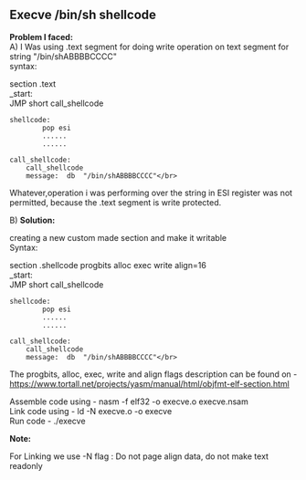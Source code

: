 <h2>Execve /bin/sh shellcode</h2>

<b>Problem I faced:</b></br>
A) I Was using .text segment for doing write operation on text segment for string "/bin/shABBBBCCCC"</br>
   syntax:</br>
   
   section .text</br>
   _start:</br>
        JMP short call_shellcode
    
    shellcode:
            pop esi
            ......
            ......
            
    call_shellcode:
        call_shellcode
        message:  db  "/bin/shABBBBCCCC"</br>
        
Whatever,operation i was performing over the string in ESI register was not permitted, because the .text segment is write protected.</br>

B) <b>Solution:</b></br>

creating a new custom made section and make it writable</br>
Syntax:</br>

   section .shellcode  progbits alloc exec write align=16</br>
   _start:</br>
        JMP short call_shellcode
    
    shellcode:
            pop esi
            ......
            ......
            
    call_shellcode:
        call_shellcode
        message:  db  "/bin/shABBBBCCCC"</br>
        
        
 
 The progbits, alloc, exec, write and align flags description can be found on - https://www.tortall.net/projects/yasm/manual/html/objfmt-elf-section.html<br>
 
 Assemble code using - nasm -f elf32 -o execve.o execve.nsam</br>
 Link code using - ld -N execve.o -o execve</br>
 Run code - ./execve</br>
 
 <b>Note:</b><br>
 
 For Linking we use -N flag : Do not page align data, do not make text readonly
 

        

 

